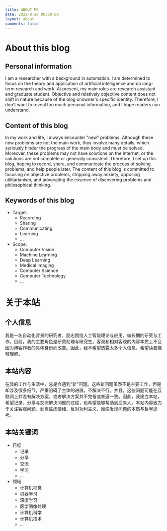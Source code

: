 ```yaml
---
title: ABOUT ME
date: 2022-8-28 00:00:00
layout: about
comments: false
---
```

# About this blog

## Personal information

I am a researcher with a background in automation. I am determined to focus on the theory and application of artificial intelligence and do long-term research and work. At present, my main roles are research assistant and graduate student. Objective and relatively objective content does not shift in nature because of the blog onowner's specific identity. Therefore, I don't want to reveal too much personal information, and I hope readers can understand.

## Content of this blog

In my work and life, I always encounter "new" problems. Although these new problems are not the main work, they involve many details, which seriously hinder the progress of the main body and must be solved. Moreover, these problems may not have solutions on the Internet, or the solutions are not complete or generally consistent. Therefore, I set up this blog, hoping to record, share, and communicate the process of solving problems, and help people later. The content of this blog is committed to focusing on objective problems, stripping away anxiety, opposing utilitarianism, and advocating the essence of discovering problems and philosophical thinking.

## Keywords of this blog

- Target:
    + Recording
    + Sharing
    + Communicating 
    + Learning 
    + ...
- Scope:
    + Computer Vision
    + Machine Learning
    + Deep Learning
    + Medical Imaging
    + Computer Science
    + Computer Technology
    + ...

# 关于本站

## 个人信息

我是一名自动化背景的研究者，励志围绕人工智能理论与应用，做长期的研究与工作。目前，我的主要角色是研究助理与研究生。客观和相对客观的内容本质上不会因为博客作者的具体身份而改变。因此，我不希望透露太多个人信息，希望读者能够理解。

## 本站内容

在我的工作与生活中，总是会遇到“新”问题。这些新问题虽然不是主要工作，但是却涉及很多细节，严重阻碍了主体的进展，不解决不行。并且，这些问题可能在互联网上并没有解决方案，或者解决方案并不完备或普遍一致。因此，我建立本站，希望记录、分享与交流解决问题的过程，也希望能够帮助到后来人。本站内容致力于关注客观问题、剥离焦虑情绪、反对功利主义、推崇发现问题的本质与哲学思考。

## 本站关键词
- 目标
    + 记录
    + 分享
    + 交流
    + 学习
    + ...
- 领域
    + 计算机视觉
    + 机器学习
    + 深度学习
    + 医学图像处理
    + 计算机科学
    + 计算机技术
    + ...
